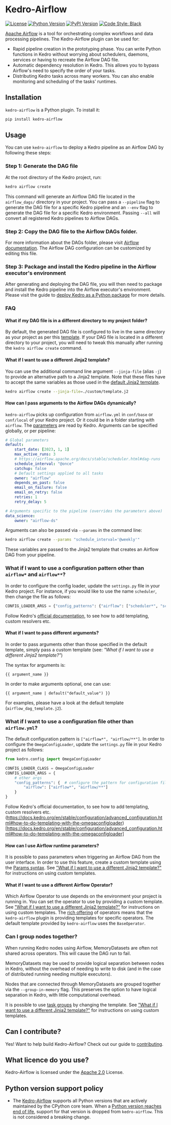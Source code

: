 # Kedro-Airflow

[![License](https://img.shields.io/badge/license-Apache%202.0-blue.svg)](https://opensource.org/licenses/Apache-2.0)
[![Python Version](https://img.shields.io/badge/python-3.8%20%7C%203.9%20%7C%203.10%20%7C%203.11-blue.svg)](https://pypi.org/project/kedro-airflow/)
[![PyPI Version](https://badge.fury.io/py/kedro-airflow.svg)](https://pypi.org/project/kedro-airflow/)
[![Code Style: Black](https://img.shields.io/badge/code%20style-black-black.svg)](https://github.com/ambv/black)

[Apache Airflow](https://github.com/apache/airflow) is a tool for orchestrating complex workflows and data processing pipelines. The Kedro-Airflow plugin can be used for:
- Rapid pipeline creation in the prototyping phase. You can write Python functions in Kedro without worrying about schedulers, daemons, services or having to recreate the Airflow DAG file.
- Automatic dependency resolution in Kedro. This allows you to bypass Airflow's need to specify the order of your tasks.
- Distributing Kedro tasks across many workers. You can also enable monitoring and scheduling of the tasks' runtimes.

## Installation

`kedro-airflow` is a Python plugin. To install it:

```bash
pip install kedro-airflow
```

## Usage

You can use `kedro-airflow` to deploy a Kedro pipeline as an Airflow DAG by following these steps:

### Step 1: Generate the DAG file

At the root directory of the Kedro project, run:

```bash
kedro airflow create
```

This command will generate an Airflow DAG file located in the `airflow_dags/` directory in your project.
You can pass a `--pipeline` flag to generate the DAG file for a specific Kedro pipeline and an `--env` flag to generate the DAG file for a specific Kedro environment.
Passing `--all` will convert all registered Kedro pipelines to Airflow DAGs.

### Step 2: Copy the DAG file to the Airflow DAGs folder.

For more information about the DAGs folder, please visit [Airflow documentation](https://airflow.apache.org/docs/stable/concepts.html#dags).
The Airflow DAG configuration can be customized by editing this file.

### Step 3: Package and install the Kedro pipeline in the Airflow executor's environment

After generating and deploying the DAG file, you will then need to package and install the Kedro pipeline into the Airflow executor's environment.
Please visit the guide to [deploy Kedro as a Python package](https://docs.kedro.org/en/stable/deployment/single_machine.html#package-based) for more details.

### FAQ

#### What if my DAG file is in a different directory to my project folder?

By default, the generated DAG file is configured to live in the same directory as your project as per this [template](https://github.com/kedro-org/kedro-plugins/blob/main/kedro-airflow/kedro_airflow/airflow_dag_template.j2#L44). If your DAG file is located in a different directory to your project, you will need to tweak this  manually after running the `kedro airflow create` command.

#### What if I want to use a different Jinja2 template?

You can use the additional command line argument `--jinja-file` (alias `-j`) to provide an alternative path to a Jinja2 template. Note that these files have to accept the same variables as those used in the [default Jinja2 template](https://github.com/kedro-org/kedro-plugins/blob/main/kedro-airflow/kedro_airflow/airflow_dag_template.j2).

```bash
kedro airflow create --jinja-file=./custom/template.j2
```

#### How can I pass arguments to the Airflow DAGs dynamically?

`kedro-airflow` picks up configuration from `airflow.yml` in `conf/base` or `conf/local` of your Kedro project.
Or it could be in a folder starting with `airflow`.
The [parameters](https://docs.kedro.org/en/stable/configuration/parameters.html) are read by Kedro.
Arguments can be specified globally, or per pipeline:

```yaml
# Global parameters
default:
    start_date: [2023, 1, 1]
    max_active_runs: 3
    # https://airflow.apache.org/docs/stable/scheduler.html#dag-runs
    schedule_interval: "@once"
    catchup: false
    # Default settings applied to all tasks
    owner: "airflow"
    depends_on_past: false
    email_on_failure: false
    email_on_retry: false
    retries: 1
    retry_delay: 5

# Arguments specific to the pipeline (overrides the parameters above)
data_science:
    owner: "airflow-ds"
```

Arguments can also be passed via `--params` in the command line:

```bash
kedro airflow create --params "schedule_interval='@weekly'"
```

These variables are passed to the Jinja2 template that creates an Airflow DAG from your pipeline.

### What if I want to use a configuration pattern other than `airflow*` and `airflow**`?

In order to configure the config loader, update the `settings.py` file in your Kedro project.
For instance, if you would like to use the name `scheduler`, then change the file as follows:

```python
CONFIG_LOADER_ARGS = {"config_patterns": {"airflow": ["scheduler*", "scheduler/**"]}}
```

Follow Kedro's [official documentation](https://docs.kedro.org/en/stable/configuration/advanced_configuration.html#how-to-do-templating-with-the-omegaconfigloader), to see how to add templating, custom resolvers etc.

#### What if I want to pass different arguments?

In order to pass arguments other than those specified in the default template, simply pass a custom template (see: _"What if I want to use a different Jinja2 template?"_)

The syntax for arguments is:
```
{{ argument_name }}
```

In order to make arguments optional, one can use:
```
{{ argument_name | default("default_value") }}
```

For examples, please have a look at the default template (`airflow_dag_template.j2`).

### What if I want to use a configuration file other than `airflow.yml`?

The default configuration pattern is `["airflow*", "airflow/**"]`.
In order to configure the `OmegaConfigLoader`, update the `settings.py` file in your Kedro project as follows:

```python
from kedro.config import OmegaConfigLoader

CONFIG_LOADER_CLASS = OmegaConfigLoader
CONFIG_LOADER_ARGS = {
    # other args
    "config_patterns": {  # configure the pattern for configuration files
        "airflow": ["airflow*", "airflow/**"]
    }
}
```

Follow Kedro's official documentation, to see how to add templating, custom resolvers etc. (https://docs.kedro.org/en/stable/configuration/advanced_configuration.html#how-to-do-templating-with-the-omegaconfigloader)[https://docs.kedro.org/en/stable/configuration/advanced_configuration.html#how-to-do-templating-with-the-omegaconfigloader]

#### How can I use Airflow runtime parameters?

It is possible to pass parameters when triggering an Airflow DAG from the user interface.
In order to use this feature, create a custom template using the [Params syntax](https://airflow.apache.org/docs/apache-airflow/stable/core-concepts/params.html).
See ["What if I want to use a different Jinja2 template?"](#what-if-i-want-to-use-a-different-jinja2-template) for instructions on using custom templates.

#### What if I want to use a different Airflow Operator?

Which Airflow Operator to use depends on the environment your project is running in.
You can set the operator to use by providing a custom template.
See ["What if I want to use a different Jinja2 template?"](#what-if-i-want-to-use-a-different-jinja2-template) for instructions on using custom templates.
The [rich offering](https://airflow.apache.org/docs/apache-airflow-providers/operators-and-hooks-ref/index.html) of operators means that the `kedro-airflow` plugin is providing templates for specific operators.
The default template provided by `kedro-airflow` uses the `BaseOperator`.

### Can I group nodes together?

When running Kedro nodes using Airflow, MemoryDatasets are often not shared across operators.
This will cause the DAG run to fail.

MemoryDatasets may be used to provide logical separation between nodes in Kedro, without the overhead of needing to write to disk (and in the case of distributed running needing multiple executors).

Nodes that are connected through MemoryDatasets are grouped together via the `--group-in-memory` flag.
This preserves the option to have logical separation in Kedro, with little computational overhead.

It is possible to use [task groups](https://docs.astronomer.io/learn/task-groups) by changing the template.
See ["What if I want to use a different Jinja2 template?"](#what-if-i-want-to-use-a-different-jinja2-template) for instructions on using custom templates.

## Can I contribute?

Yes! Want to help build Kedro-Airflow? Check out our guide to [contributing](https://github.com/kedro-org/kedro-plugins/blob/main/kedro-airflow/CONTRIBUTING.md).

## What licence do you use?

Kedro-Airflow is licensed under the [Apache 2.0](https://github.com/kedro-org/kedro-plugins/blob/main/LICENSE.md) License.

## Python version support policy
* The [Kedro-Airflow](https://github.com/kedro-org/kedro-plugins/tree/main/kedro-airflow) supports all Python versions that are actively maintained by the CPython core team. When a [Python version reaches end of life](https://devguide.python.org/versions/#versions), support for that version is dropped from `kedro-airflow`. This is not considered a breaking change.
